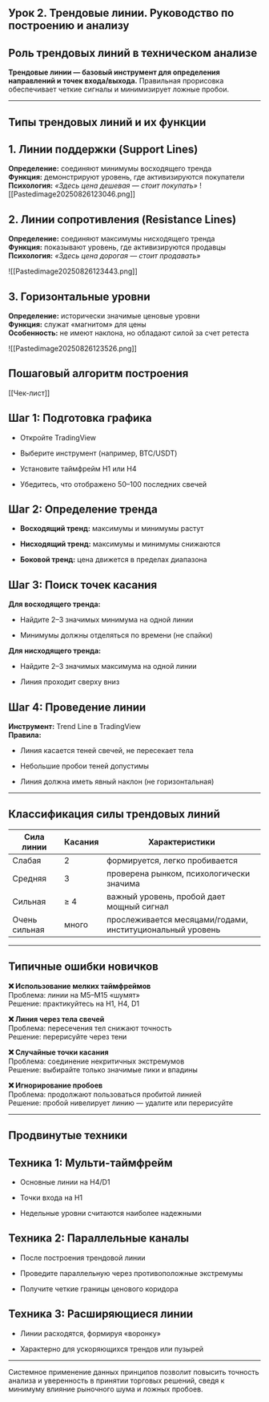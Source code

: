 ## Урок 2. Трендовые линии. Руководство по построению и анализу
## Роль трендовых линий в техническом анализе

**Трендовые линии — базовый инструмент для определения направлений и точек входа/выхода.** Правильная прорисовка обеспечивает четкие сигналы и минимизирует ложные пробои.

---
## Типы трендовых линий и их функции

## 1. Линии поддержки (Support Lines)

**Определение:** соединяют минимумы восходящего тренда  
**Функция:** демонстрируют уровень, где активизируются покупатели  
**Психология:** _«Здесь цена дешевая — стоит покупать»_
![[Pastedimage20250826123046.png]]

## 2. Линии сопротивления (Resistance Lines)

**Определение:** соединяют максимумы нисходящего тренда  
**Функция:** показывают уровень, где активизируются продавцы  
**Психология:** _«Здесь цена дорогая — стоит продавать»_

![[Pastedimage20250826123443.png]]
## 3. Горизонтальные уровни

**Определение:** исторически значимые ценовые уровни  
**Функция:** служат «магнитом» для цены  
**Особенность:** не имеют наклона, но обладают силой за счет ретеста

![[Pastedimage20250826123526.png]]

## Пошаговый алгоритм построения

[[Чек-лист]]
## Шаг 1: Подготовка графика

- Откройте TradingView
    
- Выберите инструмент (например, BTC/USDT)
    
- Установите таймфрейм H1 или H4
    
- Убедитесь, что отображено 50–100 последних свечей

## Шаг 2: Определение тренда

- **Восходящий тренд:** максимумы и минимумы растут
    
- **Нисходящий тренд:** максимумы и минимумы снижаются
    
- **Боковой тренд:** цена движется в пределах диапазона

## Шаг 3: Поиск точек касания

**Для восходящего тренда:**

- Найдите 2–3 значимых минимума на одной линии
    
- Минимумы должны отделяться по времени (не спайки)

**Для нисходящего тренда:**

- Найдите 2–3 значимых максимума на одной линии
    
- Линия проходит сверху вниз

## Шаг 4: Проведение линии

**Инструмент:** Trend Line в TradingView  
**Правила:**

- Линия касается теней свечей, не пересекает тела
    
- Небольшие пробои теней допустимы
    
- Линия должна иметь явный наклон (не горизонтальная)

---
## Классификация силы трендовых линий

|Сила линии|Касания|Характеристики|
|---|---|---|
|Слабая|2|формируется, легко пробивается|
|Средняя|3|проверена рынком, психологически значима|
|Сильная|≥ 4|важный уровень, пробой дает мощный сигнал|
|Очень сильная|много|прослеживается месяцами/годами, институциональный уровень|

---
## Типичные ошибки новичков

**❌ Использование мелких таймфреймов**  
Проблема: линии на M5–M15 «шумят»  
Решение: практикуйтесь на H1, H4, D1

**❌ Линия через тела свечей**  
Проблема: пересечения тел снижают точность  
Решение: перерисуйте через тени

**❌ Случайные точки касания**  
Проблема: соединение некритичных экстремумов  
Решение: выбирайте только значимые пики и впадины

**❌ Игнорирование пробоев**  
Проблема: продолжают пользоваться пробитой линией  
Решение: пробой нивелирует линию — удалите или перерисуйте

---
## Продвинутые техники

## Техника 1: Мульти-таймфрейм

- Основные линии на H4/D1
    
- Точки входа на H1
    
- Недельные уровни считаются наиболее надежными
## Техника 2: Параллельные каналы

- После построения трендовой линии
    
- Проведите параллельную через противоположные экстремумы
    
- Получите четкие границы ценового коридора
## Техника 3: Расширяющиеся линии

- Линии расходятся, формируя «воронку»
    
- Характерно для ускоряющихся трендов или пузырей

---

Системное применение данных принципов позволит повысить точность анализа и уверенность в принятии торговых решений, сведя к минимуму влияние рыночного шума и ложных пробоев.

